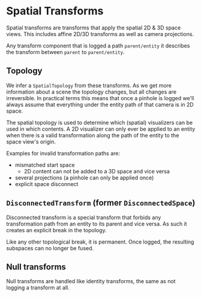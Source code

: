 # Spatial Transforms

Spatial transforms are transforms that apply the spatial 2D & 3D space views.
This includes affine 2D/3D transforms as well as camera projections.

Any transform component that is logged a path `parent/entity` it describes the
transform between `parent` to `parent/entity`.


## Topology
We infer a `SpatialTopology` from these transforms.
As we get more information about a scene the topology changes, but all changes are irreversible.
In practical terms this means that once a pinhole is logged we'll always assume that everything under
the entity path of that camera is in 2D space.

The spatial topology is used to determine which (spatial) visualizers can be used in which contents.
A 2D visualizer can only ever be applied to an entity when there is a valid transformation
along the path of the entity to the space view's origin.

Examples for invalid transformation paths are:
* mismatched start space
  * 2D content can not be added to a 3D space and vice versa
* several projections (a pinhole can only be applied once)
* explicit space disconnect

## `DisconnectedTransform` (former `DisconnectedSpace`)
Disconnected transform is a special transform that forbids any transformation path
from an entity to its parent and vice versa.
As such it creates an explicit break in the topology.

Like any other topological break, it is permanent. Once logged, the resulting subspaces can no longer be fused.

## Null transforms
Null transforms are handled like identity transforms, the same as not logging a transform at all.

